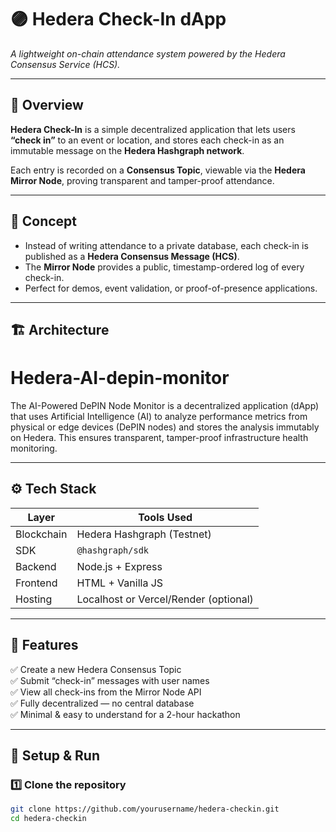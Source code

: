 # 🟣 Hedera Check-In dApp  
*A lightweight on-chain attendance system powered by the Hedera Consensus Service (HCS).*

---

## 🚀 Overview

**Hedera Check-In** is a simple decentralized application that lets users **“check in”** to an event or location, and stores each check-in as an immutable message on the **Hedera Hashgraph network**.

Each entry is recorded on a **Consensus Topic**, viewable via the **Hedera Mirror Node**, proving transparent and tamper-proof attendance.

---

## 🧠 Concept

- Instead of writing attendance to a private database, each check-in is published as a **Hedera Consensus Message (HCS)**.  
- The **Mirror Node** provides a public, timestamp-ordered log of every check-in.  
- Perfect for demos, event validation, or proof-of-presence applications.

---

## 🏗️ Architecture

# Hedera-AI-depin-monitor
The AI-Powered DePIN Node Monitor is a decentralized application (dApp) that uses Artificial Intelligence (AI) to analyze performance metrics from physical or edge devices (DePIN nodes) and stores the analysis immutably on Hedera.  This ensures transparent, tamper-proof infrastructure health monitoring.

---

## ⚙️ Tech Stack

| Layer | Tools Used |
|-------|-------------|
| Blockchain | Hedera Hashgraph (Testnet) |
| SDK | `@hashgraph/sdk` |
| Backend | Node.js + Express |
| Frontend | HTML + Vanilla JS |
| Hosting | Localhost or Vercel/Render (optional) |

---

## 🧩 Features

✅ Create a new Hedera Consensus Topic  
✅ Submit “check-in” messages with user names  
✅ View all check-ins from the Mirror Node API  
✅ Fully decentralized — no central database  
✅ Minimal & easy to understand for a 2-hour hackathon

---

## 🔧 Setup & Run

### 1️⃣ Clone the repository
```bash
git clone https://github.com/yourusername/hedera-checkin.git
cd hedera-checkin

